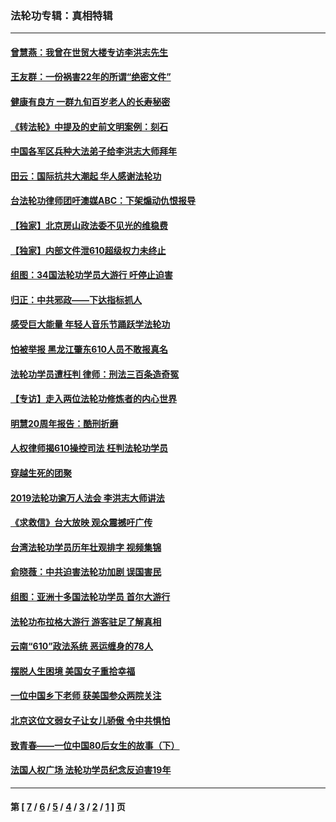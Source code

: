 ### 法轮功专辑：真相特辑
---
#### [曾慧燕：我曾在世贸大楼专访李洪志先生](../../pages/nf4389/n12898729.md?08150430) 
#### [王友群：一份祸害22年的所谓“绝密文件”](../../pages/nf4389/n12871750.md?08150430) 
#### [健康有良方 一群九旬百岁老人的长寿秘密](../../pages/nf4389/n12847475.md?08150430) 
#### [《转法轮》中提及的史前文明案例：刻石](../../pages/nf4389/n12758577.md?08150430) 
#### [中国各军区兵种大法弟子给李洪志大师拜年](../../pages/nf4389/n12750047.md?08150430) 
#### [田云：国际抗共大潮起 华人感谢法轮功](../../pages/nf4389/n12357708.md?08150430) 
#### [台法轮功律师团吁澳媒ABC：下架煽动仇恨报导](../../pages/nf4389/n12279917.md?08150430) 
#### [【独家】北京房山政法委不见光的维稳费](../../pages/nf4389/n12031979.md?08150430) 
#### [【独家】内部文件泄610超级权力未终止](../../pages/nf4389/n12023895.md?08150430) 
#### [组图：34国法轮功学员大游行 吁停止迫害](../../pages/nf4389/n11492658.md?08150430) 
#### [归正：中共邪政——下达指标抓人](../../pages/nf4389/n11474770.md?08150430) 
#### [感受巨大能量 年轻人音乐节踊跃学法轮功](../../pages/nf4389/n11441981.md?08150430) 
#### [怕被举报 黑龙江肇东610人员不敢报真名](../../pages/nf4389/n11436499.md?08150430) 
#### [法轮功学员遭枉判 律师：刑法三百条造奇冤](../../pages/nf4389/n11433943.md?08150430) 
#### [【专访】走入两位法轮功修炼者的内心世界](../../pages/nf4389/n11415623.md?08150430) 
#### [明慧20周年报告：酷刑折磨](../../pages/nf4389/n11387954.md?08150430) 
#### [人权律师揭610操控司法 枉判法轮功学员](../../pages/nf4389/n11313370.md?08150430) 
#### [穿越生死的团聚](../../pages/nf4389/n11258922.md?08150430) 
#### [2019法轮功逾万人法会 李洪志大师讲法](../../pages/nf4389/n11265303.md?08150430) 
#### [《求救信》台大放映 观众震撼吁广传](../../pages/nf4389/n10922251.md?08150430) 
#### [台湾法轮功学员历年壮观排字 视频集锦](../../pages/nf4389/n10878789.md?08150430) 
#### [俞晓薇：中共迫害法轮功加剧 误国害民](../../pages/nf4389/n10859260.md?08150430) 
#### [组图：亚洲十多国法轮功学员 首尔大游行](../../pages/nf4389/n10781149.md?08150430) 
#### [法轮功布拉格大游行 游客驻足了解真相](../../pages/nf4389/n10749360.md?08150430) 
#### [云南“610”政法系统 恶运缠身的78人](../../pages/nf4389/n10747534.md?08150430) 
#### [摆脱人生困境 美国女子重拾幸福](../../pages/nf4389/n10688678.md?08150430) 
#### [一位中国乡下老师 获美国参众两院关注](../../pages/nf4389/n10683927.md?08150430) 
#### [北京这位文弱女子让女儿骄傲 令中共惧怕](../../pages/nf4389/n10668341.md?08150430) 
#### [致青春——一位中国80后女生的故事（下）](../../pages/nf4389/n10642721.md?08150430) 
#### [法国人权广场 法轮功学员纪念反迫害19年](../../pages/nf4389/n10586601.md?08150430) 

---
#### 第 [ [7](./7.md?08150430) / [6](./6.md?08150430) / [5](./5.md?08150430) / [4](./4.md?08150430) / [3](./3.md?08150430) / [2](./2.md?08150430) / [1](./1.md?08150430) ] 页
